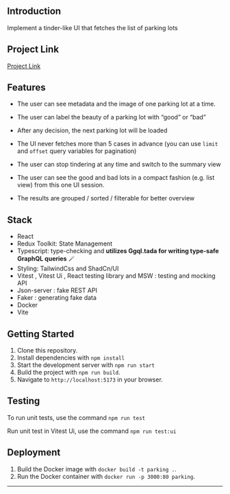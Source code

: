
## **Introduction**

Implement a tinder-like UI that fetches the list of parking lots 

## Project Link

[Project Link](https://eminent-pull.surge.sh/)

## Features

- The user can see metadata and the image of one parking lot at a time.
- The user can label the beauty of a parking lot with “good” or “bad”
- After any decision, the next parking lot will be loaded
- The UI never fetches more than 5 cases in advance (you can use `limit` and
  `offset` query variables for pagination)
- The user can stop tindering at any time and switch to the summary view

- The user can see the good and bad lots in a compact fashion (e.g. list view) from this one UI session.
- The results are grouped / sorted / filterable for better overview

## Stack

- React
- Redux Toolkit: State Management
- Typescript: type-checking and **utilizes Ggql.tada for writing type-safe GraphQL queries** 🪄
- Styling: TailwindCss and ShadCn/UI
- Vitest , Vitest Ui , React testing library and MSW : testing and mocking API
- Json-server : fake REST API
- Faker : generating fake data
- Docker
- Vite

## Getting Started

1. Clone this repository.
2. Install dependencies with `npm install`
3. Start the development server with `npm run start`
4. Build the project with `npm run build`.
5. Navigate to `http://localhost:5173` in your browser.

## Testing

To run unit tests, use the command `npm run test`

Run unit test in Vitest Ui, use the command `npm run test:ui`

## Deployment

1. Build the Docker image with `docker build -t parking .`.
2. Run the Docker container with `docker run -p 3000:80 parking`.

---

